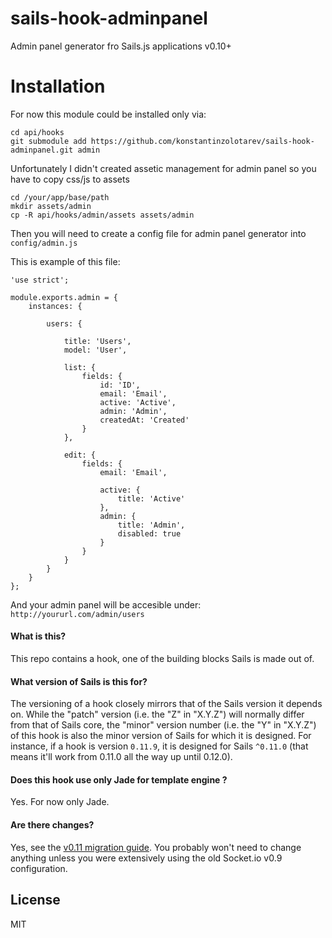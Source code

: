 sails-hook-adminpanel
=====================

Admin panel generator fro Sails.js applications v0.10+

# Installation

For now this module could be installed only via:

    cd api/hooks
    git submodule add https://github.com/konstantinzolotarev/sails-hook-adminpanel.git admin

Unfortunately I didn't created assetic management for admin panel so you have to copy css/js to assets

    cd /your/app/base/path
    mkdir assets/admin
    cp -R api/hooks/admin/assets assets/admin

Then you will need to create a config file for admin panel generator into `config/admin.js`

This is example of this file:

    'use strict';

    module.exports.admin = {
        instances: {

            users: {

                title: 'Users',
                model: 'User',

                list: {
                    fields: {
                        id: 'ID',
                        email: 'Email',
                        active: 'Active',
                        admin: 'Admin',
                        createdAt: 'Created'
                    }
                },

                edit: {
                    fields: {
                        email: 'Email',

                        active: {
                            title: 'Active'
                        },
                        admin: {
                            title: 'Admin',
                            disabled: true
                        }
                    }
                }
            }
        }
    };


And your admin panel will be accesible under: `http://yoururl.com/admin/users`


#### What is this?

This repo contains a hook, one of the building blocks Sails is made out of.

#### What version of Sails is this for?

The versioning of a hook closely mirrors that of the Sails version it depends on.  While the "patch" version (i.e. the "Z" in "X.Y.Z") will normally differ from that of Sails core, the "minor" version number (i.e. the "Y" in "X.Y.Z") of this hook is also the minor version of Sails for which it is designed.  For instance, if a hook is version `0.11.9`, it is designed for Sails `^0.11.0` (that means it'll work from 0.11.0 all the way up until 0.12.0).

#### Does this hook use only Jade for template engine ?

Yes. For now only Jade.

#### Are there changes?

Yes, see the [v0.11 migration guide](http://sailsjs.org/#/documentation/concepts/Upgrading). You probably won't need to change anything unless you were extensively using the old Socket.io v0.9 configuration.


## License

MIT
